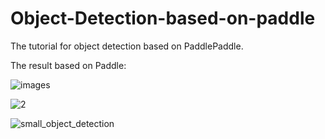 # Object-Detection-based-on-paddle
The tutorial for object detection based on PaddlePaddle.

The result based on Paddle:

![images](https://github.com/user-attachments/assets/d08ccb2d-7aca-467a-ac9a-2a0d18e32442)

![2](https://github.com/user-attachments/assets/48af4a61-a261-4723-9946-2b590e4946e0)

![small_object_detection](https://github.com/user-attachments/assets/473043b2-d5d1-4154-a231-f4bcc281f15c)
